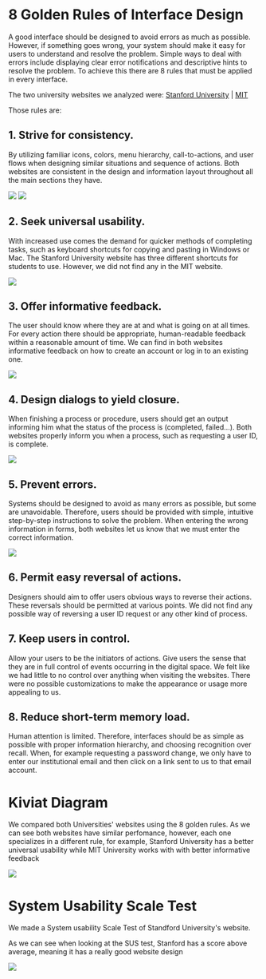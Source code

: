 # 8 Golden Rules of Interface Design

A good interface should be designed to avoid errors as much as possible. However, if something goes wrong, your system should make it easy for users to understand and resolve 
the problem. Simple ways to deal with errors include displaying clear error notifications and descriptive hints to resolve the problem.
To achieve this there are 8 rules that must be applied in every interface.

The two university websites we analyzed were:
[Stanford University](stanford.edu) | 
[MIT](mit.edu)

Those rules are:

## 1. Strive for consistency.
 By utilizing familiar icons, colors, menu hierarchy, call-to-actions, and user flows when designing similar situations and sequence of actions. Both websites are consistent in the design and information layout throughout all the main sections they have.
 
![](Imagen1.png) ![](Imagen2.png)

## 2. Seek universal usability.
 With increased use comes the demand for quicker methods of completing tasks, such as keyboard shortcuts for copying and pasting in Windows or Mac. The Stanford University website has three different shortcuts for students to use. However, we did not find any in the MIT website.
 
![](Imagen3.png)

## 3. Offer informative feedback.
 The user should know where they are at and what is going on at all times. For every action there should be appropriate, human-readable feedback within a reasonable amount of time. We can find in both websites informative feedback on how to create an account or log in to an existing one.
 
![](Imagen4.png)

## 4. Design dialogs to yield closure.
 When finishing a process or procedure, users should get an output informing him what the status of the process is (completed, failed...). Both websites properly inform you when a process, such as requesting a user ID, is complete.
 
![](Imagen5.png)

## 5. Prevent errors.
 Systems should be designed to avoid as many errors as possible, but some are unavoidable. Therefore, users should be provided with simple, intuitive step-by-step instructions to solve the problem. When entering the wrong information in forms, both websites let us know that we must enter the correct information.
 
![](Imagen6.png)

## 6. Permit easy reversal of actions.
 Designers should aim to offer users obvious ways to reverse their actions. These reversals should be permitted at various points. We did not find any possible way of reversing a user ID request or any other kind of process.
## 7. Keep users in control.
 Allow your users to be the initiators of actions. Give users the sense that they are in full control of events occurring in the digital space. We felt like we had little to no control over anything when visiting the websites. There were no possible customizations to make the appearance or usage more appealing to us.
## 8. Reduce short-term memory load.
 Human attention is limited. Therefore, interfaces should be as simple as possible with proper information hierarchy, and choosing recognition over recall. When, for example requesting a password change, we only have to enter our institutional email and then click on a link sent to us to that email account.


# Kiviat Diagram

We compared both Universities' websites using the 8 golden rules.
As we can see both websites have similar perfomance, however, each one specializes in a different rule, for example, Stanford University has a better universal usability
while MIT University works with with better informative feedback

![](kiviot.png)


# System Usability Scale Test

We made a System usability Scale Test of Standford University's website.

As we can see when looking at the SUS test, Stanford has a score above average, meaning it has a really good website design

![](Imagen7.png)
